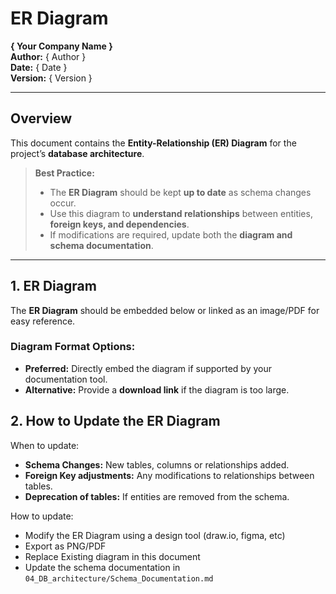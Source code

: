 
# ER Diagram  
**{ Your Company Name }**  
**Author:** { Author }  
**Date:** { Date }  
**Version:** { Version }  

---

## Overview  
This document contains the **Entity-Relationship (ER) Diagram** for the project’s **database architecture**.  

> **Best Practice:**  
> - The **ER Diagram** should be kept **up to date** as schema changes occur.  
> - Use this diagram to **understand relationships** between entities, **foreign keys, and dependencies**.  
> - If modifications are required, update both the **diagram and schema documentation**.  

---

## 1. ER Diagram 
The **ER Diagram** should be embedded below or linked as an image/PDF for easy reference.  

### **Diagram Format Options:**  
- **Preferred:** Directly embed the diagram if supported by your documentation tool.  
- **Alternative:** Provide a **download link** if the diagram is too large.



## 2. How to Update the ER Diagram
When to update: 
- **Schema Changes:** New tables, columns or relationships added.
- **Foreign Key adjustments:** Any modifications to relationships between tables.
- **Deprecation of tables:** If entities are removed from the schema.

How to update:
- Modify the ER Diagram using a design tool (draw.io, figma, etc)
- Export as PNG/PDF
- Replace Existing diagram in this document
- Update the schema documentation in `04_DB_architecture/Schema_Documentation.md`


